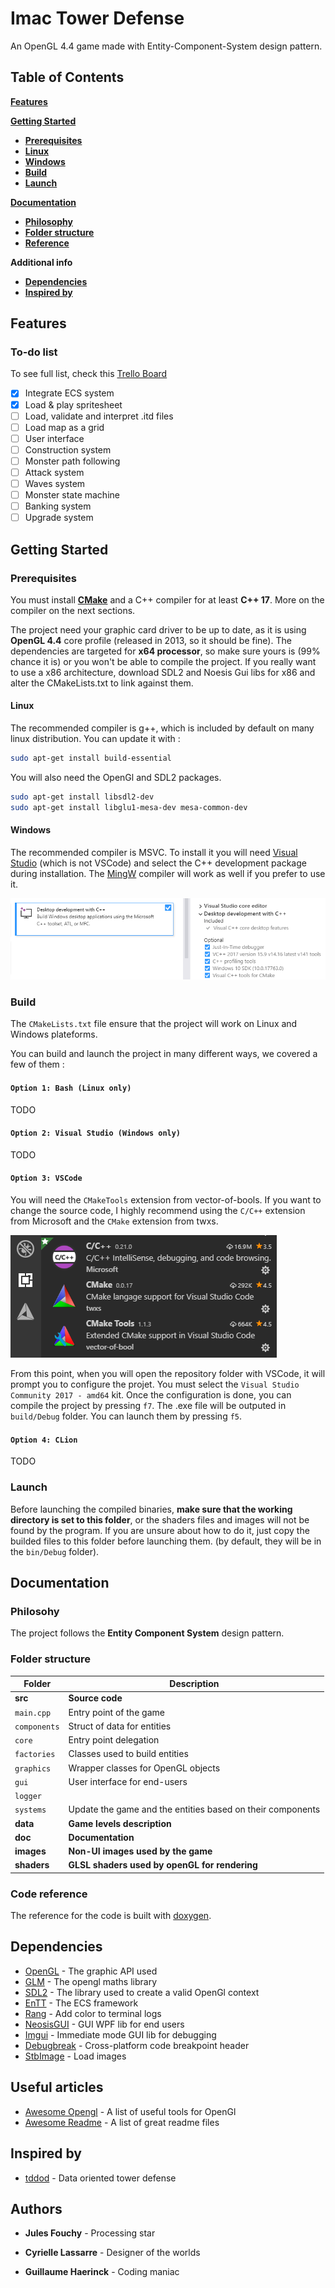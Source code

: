 # Imac Tower Defense

An OpenGL 4.4 game made with Entity-Component-System design pattern.

## Table of Contents

[**Features**](#features)

[**Getting Started**](#getting-started)
  * [**Prerequisites**](#prerequisites)
  * [**Linux**](#linux)
  * [**Windows**](#windows)
  * [**Build**](#build)
  * [**Launch**](#launch)

[**Documentation**](#documentation)
  * [**Philosophy**](#philosophy)
  * [**Folder structure**](#folder-structure)
  * [**Reference**](#code-reference)

**Additional info**
  * [**Dependencies**](#dependencies)
  * [**Inspired by**](#inspired-by)

## Features

### To-do list

To see full list, check this [Trello Board](https://trello.com/b/BauObFbb/imac-tower-defense)

- [x] Integrate ECS system
- [x] Load & play spritesheet
- [ ] Load, validate and interpret .itd files
- [ ] Load map as a grid
- [ ] User interface
- [ ] Construction system
- [ ] Monster path following
- [ ] Attack system
- [ ] Waves system
- [ ] Monster state machine
- [ ] Banking system
- [ ] Upgrade system

## Getting Started

### Prerequisites

You must install **[CMake](https://cmake.org/)** and a C++ compiler for at least **C++ 17**. More on the compiler on the next sections.

The project need your graphic card driver to be up to date, as it is using **OpenGL 4.4** core profile (released in 2013, so it should be fine). The dependencies are targeted for **x64 processor**, so make sure yours is (99% chance it is) or you won't be able to compile the project. If you really want to use a x86 architecture, download SDL2 and Noesis Gui libs for x86 and alter the CMakeLists.txt to link against them.

#### Linux

The recommended compiler is g++, which is included by default on many linux distribution. You can update it with :

```bash
sudo apt-get install build-essential
```

You will also need the OpenGl and SDL2 packages.

```bash
sudo apt-get install libsdl2-dev
sudo apt-get install libglu1-mesa-dev mesa-common-dev
```

#### Windows

The recommended compiler is MSVC. To install it you will need [Visual Studio](https://visualstudio.microsoft.com/fr/) (which is not VSCode) and select the C++ development package during installation. The [MingW](http://www.mingw.org/) compiler will work as well if you prefer to use it.

![Screenshot](doc/readme-img/vs-studio.png?raw=true "Visual studio packages selection")

### Build

The `CMakeLists.txt` file ensure that the project will work on Linux and Windows plateforms.

You can build and launch the project in many different ways, we covered a few of them :

#### `Option 1: Bash (Linux only)`

TODO

#### `Option 2: Visual Studio (Windows only)`

TODO

#### `Option 3: VSCode`

You will need the `CMakeTools` extension from vector-of-bools. If you want to change the source code, I highly recommend using the `C/C++` extension from Microsoft and the `CMake` extension from twxs.

![Screenshot](doc/readme-img/extensions.png?raw=true "VSCode extensions")

From this point, when you will open the repository folder with VSCode, it will prompt you to configure the projet. You must select the `Visual Studio Community 2017 - amd64` kit. Once the configuration is done, you can compile the project by pressing `f7`. The .exe file will be outputed in `build/Debug` folder. You can launch them by pressing `f5`.

#### `Option 4: CLion`

TODO

### Launch

Before launching the compiled binaries, **make sure that the working directory is set to this folder**, or the shaders files and images will not be found by the program. If you are unsure about how to do it, just copy the builded files to this folder before launching them. (by default, they will be in the `bin/Debug` folder).

## Documentation

### Philosohy

The project follows the **Entity Component System** design pattern.

### Folder structure

| Folder        | Description       |
| ------------- | ----------------- |
| **src**       | **Source code**   |
| `main.cpp`    | Entry point of the game |
| `components`  | Struct of data for entities |
| `core`        | Entry point delegation |
| `factories`   | Classes used to build entities |
| `graphics`    | Wrapper classes for OpenGL objects |
| `gui`         | User interface for end-users |
| `logger` |    | Error and log handler for the game |
| `systems`     | Update the game and the entities based on their components |
| **data**      | **Game levels description** |
| **doc**       | **Documentation** |
| **images**    | **Non-UI images used by the game** |
| **shaders**   | **GLSL shaders used by openGL for rendering** |

### Code reference

The reference for the code is built with [doxygen](http://www.doxygen.nl/).

## Dependencies

- [OpenGL](http://docs.gl/) - The graphic API used
- [GLM](https://glm.g-truc.net/0.9.9/index.html) - The opengl maths library
- [SDL2](https://wiki.libsdl.org/) - The library used to create a valid OpenGl context
- [EnTT](https://github.com/skypjack/entt/wiki/Crash-Course:-entity-component-system) - The ECS framework
- [Rang](https://github.com/agauniyal/rang) - Add color to terminal logs
- [NeosisGUI](https://www.noesisengine.com/docs/Gui.Core.Index.html) - GUI WPF lib for end users
- [Imgui](https://github.com/ocornut/imgui) - Immediate mode GUI lib for debugging
- [Debugbreak](https://github.com/scottt/debugbreak) - Cross-platform code breakpoint header
- [StbImage](https://github.com/nothings/stb) - Load images

## Useful articles

- [Awesome Opengl](https://github.com/eug/awesome-opengl) - A list of useful tools for OpenGl
- [Awesome Readme](https://github.com/matiassingers/awesome-readme) - A list of great readme files

## Inspired by

- [tddod](https://github.com/Daivuk/tddod) - Data oriented tower defense

## Authors

- **Jules Fouchy** - Processing star

- **Cyrielle Lassarre** - Designer of the worlds

- **Guillaume Haerinck** - Coding maniac
